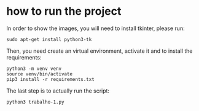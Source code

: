 # how to run the project
In order to show the images, you will need to install tkinter, please run:

```
sudo apt-get install python3-tk
```

Then, you need create an virtual environment, activate it and to install the requirements:

```
python3 -m venv venv
source venv/bin/activate
pip3 install -r requirements.txt
```

The last step is to actually run the script:

```
python3 trabalho-1.py
```